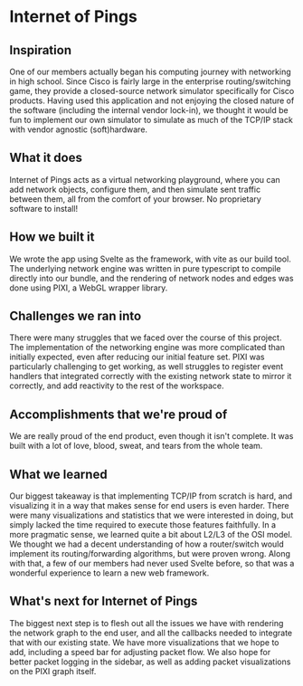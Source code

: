 # Internet of Pings

## Inspiration

One of our members actually began his computing journey with networking in high school. Since Cisco is fairly large in the enterprise routing/switching game, they provide a closed-source network simulator specifically for Cisco products. Having used this application and not enjoying the closed nature of the software (including the internal vendor lock-in), we thought it would be fun to implement our own simulator to simulate as much of the TCP/IP stack with vendor agnostic (soft)hardware.

## What it does

Internet of Pings acts as a virtual networking playground, where you can add network objects, configure them, and then simulate sent traffic between them, all from the comfort of your browser. No proprietary software to install!

## How we built it

We wrote the app using Svelte as the framework, with vite as our build tool. The underlying network engine was written in pure typescript to compile directly into our bundle, and the rendering of network nodes and edges was done using PIXI, a WebGL wrapper library.

## Challenges we ran into

There were many struggles that we faced over the course of this project. The implementation of the networking engine was more complicated than initially expected, even after reducing our initial feature set. PIXI was particularly challenging to get working, as well struggles to register event handlers that integrated correctly with the existing network state to mirror it correctly, and add reactivity to the rest of the workspace.

## Accomplishments that we're proud of

We are really proud of the end product, even though it isn't complete. It was built with a lot of love, blood, sweat, and tears from the whole team.

## What we learned

Our biggest takeaway is that implementing TCP/IP from scratch is hard, and visualizing it in a way that makes sense for end users is even harder. There were many visualizations and statistics that we were interested in doing, but simply lacked the time required to execute those features faithfully. In a more pragmatic sense, we learned quite a bit about L2/L3 of the OSI model. We thought we had a decent understanding of how a router/switch would implement its routing/forwarding algorithms, but were proven wrong. Along with that, a few of our members had never used Svelte before, so that was a wonderful experience to learn a new web framework.

## What's next for Internet of Pings

The biggest next step is to flesh out all the issues we have with rendering the network graph to the end user, and all the callbacks needed to integrate that with our existing state. We have more visualizations that we hope to add, including a speed bar for adjusting packet flow. We also hope for better packet logging in the sidebar, as well as adding packet visualizations on the PIXI graph itself.
